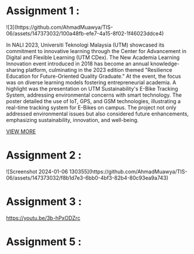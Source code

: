 <h1>Assignment 1 :</h1>
![3](https://github.com/AhmadMuawya/TIS-06/assets/147373032/100a48fb-efe7-4a15-8f02-1f46023ddce4)

In NALI 2023, Universiti Teknologi Malaysia (UTM) showcased its commitment to innovative learning through the Center for Advancement in Digital and Flexible Learning (UTM CDex). The New Academia Learning Innovation event introduced in 2018 has become an annual knowledge-sharing platform, culminating in the 2023 edition themed "Resilience Education for Future-Oriented Quality Graduate." At the event, the focus was on diverse learning models fostering entrepreneurial academia. A highlight was the presentation on UTM Sustainability's E-Bike Tracking System, addressing environmental concerns with smart technology. The poster detailed the use of IoT, GPS, and GSM technologies, illustrating a real-time tracking system for E-Bikes on campus. The project not only addressed environmental issues but also considered future enhancements, emphasizing sustainability, innovation, and well-being.

[VIEW MORE](./assg1/ReadMe.md)
 
<h1>Assignment 2 :</h1>
![Screenshot 2024-01-06 130355](https://github.com/AhmadMuawya/TIS-06/assets/147373032/f8b1d7e3-6bb0-4bf3-82b4-80c93ea9a743)

<h1>Assignment 3 :</h1>

https://youtu.be/3b-hPxODZrc

<h1>Assignment 5 :</h1>

